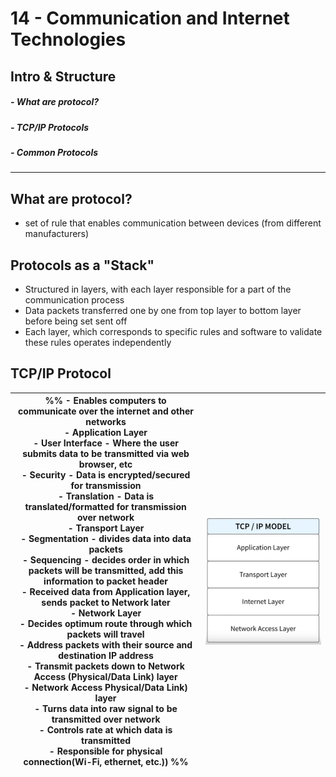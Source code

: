 # 14 - Communication and Internet Technologies
## Intro & Structure
##### - What are protocol?
##### - TCP/IP Protocols
##### - Common Protocols

---
## What are protocol?
 - set of rule that enables communication between devices (from different manufacturers)

## Protocols as a "Stack"
- Structured in layers, with each layer responsible for a part of the communication process
- Data packets transferred one by one from top layer to bottom layer before being set sent off
- Each layer, which corresponds to specific rules and software to validate these rules operates independently

## TCP/IP Protocol

| %% - Enables computers to communicate over the internet and other networks<br>- Application Layer<br>	- User Interface - Where the user submits data to be transmitted via web browser, etc<br>	- Security - Data is encrypted/secured for transmission<br>	- Translation - Data is translated/formatted for transmission over network  <br>- Transport Layer<br>	- Segmentation - divides data into data packets<br>	- Sequencing  - decides order in which packets will be transmitted, add this information to packet header<br>	- Received data from Application layer, sends packet to Network later<br>- Network Layer<br>	- Decides optimum route through which packets will travel<br>	- Address packets with their source and destination IP address<br>	- Transmit packets down to Network Access (Physical/Data Link) layer<br>- Network Access Physical/Data Link) layer<br>	- Turns data into raw signal to be transmitted over network<br>	- Controls rate at which data is transmitted<br>	- Responsible for physical connection(Wi-Fi, ethernet, etc.)) %% | ![](../Assets/Pasted%20image%2020250818192426.png) |
| -------------------------------------------------------------------------------------------------------------------------------------------------------------------------------------------------------------------------------------------------------------------------------------------------------------------------------------------------------------------------------------------------------------------------------------------------------------------------------------------------------------------------------------------------------------------------------------------------------------------------------------------------------------------------------------------------------------------------------------------------------------------------------------------------------------------------------------------------------------------------------------------------------------------------------------------------------------------------------------------------------------------------------------------------------------------------- | -------------------------------------------------- |
